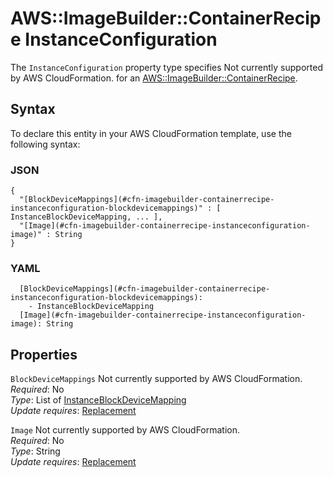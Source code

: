 # AWS::ImageBuilder::ContainerRecipe InstanceConfiguration<a name="aws-properties-imagebuilder-containerrecipe-instanceconfiguration"></a>

<a name="aws-properties-imagebuilder-containerrecipe-instanceconfiguration-description"></a>The `InstanceConfiguration` property type specifies Not currently supported by AWS CloudFormation\. for an [AWS::ImageBuilder::ContainerRecipe](aws-resource-imagebuilder-containerrecipe.md)\.

## Syntax<a name="aws-properties-imagebuilder-containerrecipe-instanceconfiguration-syntax"></a>

To declare this entity in your AWS CloudFormation template, use the following syntax:

### JSON<a name="aws-properties-imagebuilder-containerrecipe-instanceconfiguration-syntax.json"></a>

```
{
  "[BlockDeviceMappings](#cfn-imagebuilder-containerrecipe-instanceconfiguration-blockdevicemappings)" : [ InstanceBlockDeviceMapping, ... ],
  "[Image](#cfn-imagebuilder-containerrecipe-instanceconfiguration-image)" : String
}
```

### YAML<a name="aws-properties-imagebuilder-containerrecipe-instanceconfiguration-syntax.yaml"></a>

```
  [BlockDeviceMappings](#cfn-imagebuilder-containerrecipe-instanceconfiguration-blockdevicemappings): 
    - InstanceBlockDeviceMapping
  [Image](#cfn-imagebuilder-containerrecipe-instanceconfiguration-image): String
```

## Properties<a name="aws-properties-imagebuilder-containerrecipe-instanceconfiguration-properties"></a>

`BlockDeviceMappings`  <a name="cfn-imagebuilder-containerrecipe-instanceconfiguration-blockdevicemappings"></a>
Not currently supported by AWS CloudFormation\.  
*Required*: No  
*Type*: List of [InstanceBlockDeviceMapping](aws-properties-imagebuilder-containerrecipe-instanceblockdevicemapping.md)  
*Update requires*: [Replacement](https://docs.aws.amazon.com/AWSCloudFormation/latest/UserGuide/using-cfn-updating-stacks-update-behaviors.html#update-replacement)

`Image`  <a name="cfn-imagebuilder-containerrecipe-instanceconfiguration-image"></a>
Not currently supported by AWS CloudFormation\.  
*Required*: No  
*Type*: String  
*Update requires*: [Replacement](https://docs.aws.amazon.com/AWSCloudFormation/latest/UserGuide/using-cfn-updating-stacks-update-behaviors.html#update-replacement)
